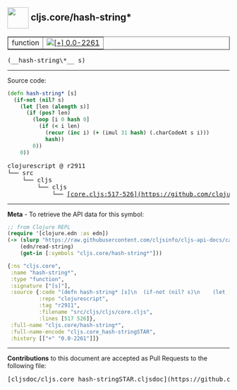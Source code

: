 ## <img width="48px" valign="middle" src="http://i.imgur.com/Hi20huC.png"> cljs.core/hash-string\*

 <table border="1">
<tr>

<td>function</td>
<td><a href="https://github.com/cljsinfo/cljs-api-docs/tree/0.0-2261"><img valign="middle" alt="[+] 0.0-2261" src="https://img.shields.io/badge/+-0.0--2261-lightgrey.svg"></a> </td>
</tr>
</table>

 <samp>
(__hash-string\*__ s)<br>
</samp>

---





Source code:

```clj
(defn hash-string* [s]
  (if-not (nil? s)
    (let [len (alength s)]
      (if (pos? len)
        (loop [i 0 hash 0]
          (if (< i len)
            (recur (inc i) (+ (imul 31 hash) (.charCodeAt s i)))
            hash))
        0))
    0))
```

 <pre>
clojurescript @ r2911
└── src
    └── cljs
        └── cljs
            └── <ins>[core.cljs:517-526](https://github.com/clojure/clojurescript/blob/r2911/src/cljs/cljs/core.cljs#L517-L526)</ins>
</pre>


---

__Meta__ - To retrieve the API data for this symbol:

```clj
;; from Clojure REPL
(require '[clojure.edn :as edn])
(-> (slurp "https://raw.githubusercontent.com/cljsinfo/cljs-api-docs/catalog/cljs-api.edn")
    (edn/read-string)
    (get-in [:symbols "cljs.core/hash-string*"]))
```

```clj
{:ns "cljs.core",
 :name "hash-string*",
 :type "function",
 :signature ["[s]"],
 :source {:code "(defn hash-string* [s]\n  (if-not (nil? s)\n    (let [len (alength s)]\n      (if (pos? len)\n        (loop [i 0 hash 0]\n          (if (< i len)\n            (recur (inc i) (+ (imul 31 hash) (.charCodeAt s i)))\n            hash))\n        0))\n    0))",
          :repo "clojurescript",
          :tag "r2911",
          :filename "src/cljs/cljs/core.cljs",
          :lines [517 526]},
 :full-name "cljs.core/hash-string*",
 :full-name-encode "cljs.core_hash-stringSTAR",
 :history [["+" "0.0-2261"]]}

```

---

__Contributions__ to this document are accepted as Pull Requests to the following file:

 <pre>
[cljsdoc/cljs.core_hash-stringSTAR.cljsdoc](https://github.com/cljsinfo/cljs-api-docs/blob/master/cljsdoc/cljs.core_hash-stringSTAR.cljsdoc)
</pre>

